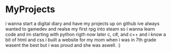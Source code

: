 # MyProjects
i wanna start a digital diary and have my projects up on github ive always wanted to gamedev and realse my first rpg into steam so i wanna learn code and im starting with python rigth now later c, c#, and c++ and i know a bit of html and css i built a website for my mom when i was in 7th grade wasent the best but i was proud and she was aswell. :)
